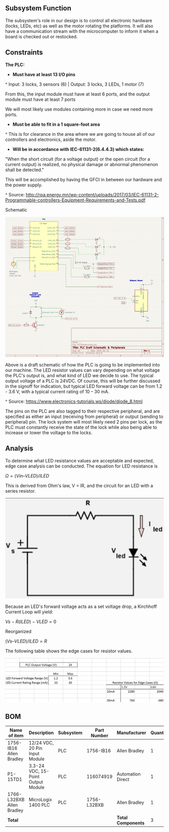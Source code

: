 ## Subsystem Function 

The subsystem's role in our design is to control all electronic hardware (locks, LEDs, etc) as well as the motor rotating the platforms. It will also have a communication stream with the microcomputer to inform it when a board is checked out or restocked. 

## Constraints 

**The PLC:** 

* **Must have at least 13 I/O pins**

^ Input: 3 locks, 3 sensors (6) | 
  Output: 3 locks, 3 LEDs, 1 motor (7) 

From this, the input module must have at least 6 ports, and the output module must have at least 7 ports 

We will most likely use modules containing more in case we need more ports. 

* **Must be able to fit in a 1 square-foot area**

^ This is for clearance in the area where we are going to house all of our controllers and electronics, aside the motor. 

* **Will be in accordance with IEC-61131-2(6.4.4.3) which states:**

"When the short circuit (for a voltage output) or the open circuit (for a current output) is realized, no physical damage or abnormal phenomenon shall be detected." 

This will be accomplished by having the GFCI in between our hardware and the power supply. 

^ Source: http://rpa.energy.mn/wp-content/uploads/2017/03/IEC-61131-2-Programmable-controllers-Equipment-Requirements-and-Tests.pdf 

Schematic 

![Schematic](https://github.com/DillonSW/Capstone_Team_5/blob/Team5-Signoff-PLC/images/PLCSchemRevisionOne.jpg) 
 
Above is a draft schematic of how the PLC is going to be implemented into our machine. The LED resistor values can vary depending on what voltage the PLC's output is, and what kind of LED we decide to use. The typical output voltage of a PLC is 24VDC. Of course, this will be further discussed in the signoff for indication, but typical LED forward voltage can be from 1.2 - 3.6 V, with a typical current rating of 10 – 30 mA. 

^ Source: https://www.electronics-tutorials.ws/diode/diode_8.html 

The pins on the PLC are also tagged to their respective peripheral, and are specified as either an input (receiving from peripheral) or output (sending to peripheral) pin. The lock system will most likely need 2 pins per lock, as the PLC must constantly receive the state of the lock while also being able to increase or lower the voltage to the locks. 

## Analysis 

To determine what LED resistance values are acceptable and expected, edge case analysis can be conducted. The equation for LED resistance is 

$Ω = (Vin – VLED)/ILED$

This is derived from Ohm's law, V = IR, and the circuit for an LED with a series resistor. 

![LEDCircuit](https://github.com/DillonSW/Capstone_Team_5/blob/Team5-Signoff-PLC/images/LEDAnalysis.jpg) 

Because an LED's forward voltage acts as a set voltage drop, a Kirchhoff Current Loop will yield:

$Vs - R(ILED) - VLED = 0$

Reorganized 

$(Vs – VLED)/ILED = R$

The following table shows the edge cases for resistor values. 

![ResistorValues](https://github.com/DillonSW/Capstone_Team_5/blob/Team5-Signoff-PLC/images/LEDResistors.jpg) 

## BOM 

| Name of item | Description | Subsystem | Part Number | Manufacturer | Quantity | Price | Total | 
|--------------|-------------|-----------|-------------|--------------|----------|-------|-------| 
|1756-IB16 Allen Bradley| 12/24 VDC, 20 Pin Input Module | PLC | 1756-IB16 | Allen Bradley | 1 | $313.19 | $313.19 | 
| P1-15TD1 | 3.3-24 VDC, 15-Point Output Module | PLC | 116074919 | Automation Direct | 1 | $103.00 | $103.00 | 
| 1766-L32BXB Allen Bradley | MicroLogix 1400 PLC | PLC | 1756-L32BXB | Allen Bradley | 1 | $652.50 | $652.50 |  
| **Total** |  |  |  | **Total Components** | 3 | **Total Cost** | $1068.69 | 
